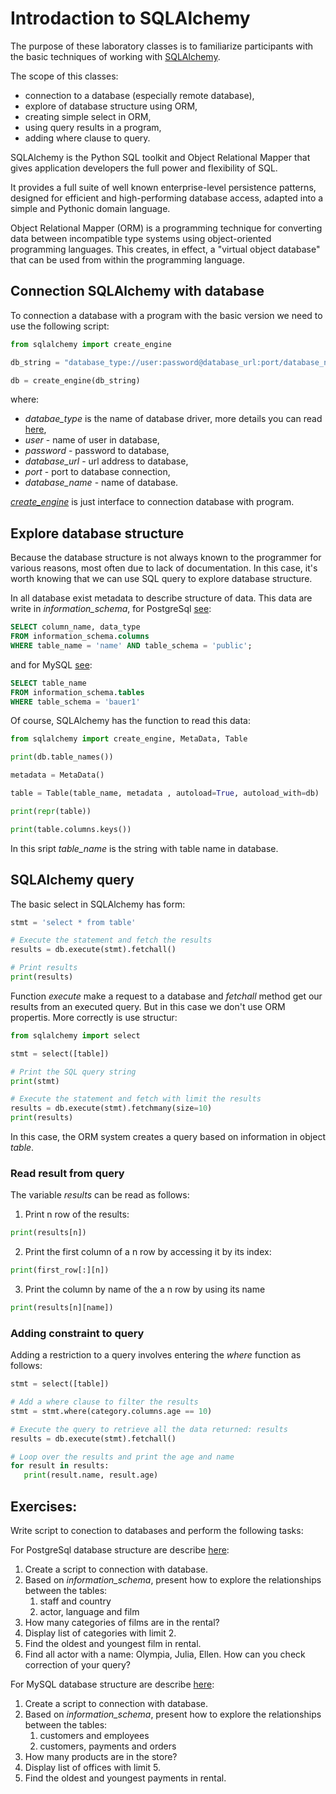 # Introdaction to SQLAlchemy

The purpose of these laboratory classes is to familiarize participants with the basic techniques of working with [SQLAlchemy](https://www.sqlalchemy.org/).

The scope of this classes:
- connection to a database (especially remote database),
- explore of database structure using ORM,
- creating simple select in ORM,
- using query results in a program,
- adding where clause to query.


SQLAlchemy is the Python SQL toolkit and Object Relational Mapper that gives application developers the full power and flexibility of SQL.

It provides a full suite of well known enterprise-level persistence patterns, designed for efficient and high-performing database access, adapted into a simple and Pythonic domain language.

Object Relational Mapper (ORM) is a programming technique for converting data between incompatible type systems using object-oriented programming languages. This creates, in effect, a "virtual object database" that can be used from within the programming language.


## Connection SQLAlchemy with database

To connection a database with a program with the basic version we need to use the following script:

```python
from sqlalchemy import create_engine

db_string = "database_type://user:password@database_url:port/database_name"

db = create_engine(db_string)
```
where:
- *databae_type* is the name of database driver, more details you can read [here](https://docs.sqlalchemy.org/en/13/core/engines.html#database-urls),
- *user* - name of user in database,
- *password* - password to database,
- *database_url* - url address to database,
- *port* - port to database connection,
- *database_name* - name of database.  

*[create_engine](https://docs.sqlalchemy.org/en/13/core/connections.html)* is just interface to connection database with program.


## Explore database structure
Because the database structure is not always known to the programmer for various reasons, most often due to lack of documentation. In this case, it's worth knowing that we can use SQL query to explore database structure.

In all database exist metadata to describe structure of data. This data are write in *information_schema*, for PostgreSql [see](https://www.postgresql.org/docs/12/information-schema.html):

```sql
SELECT column_name, data_type 
FROM information_schema.columns 
WHERE table_name = 'name' AND table_schema = 'public';
```

and for MySQL [see](https://dev.mysql.com/doc/refman/8.0/en/getting-information.html):

```sql
SELECT table_name 
FROM information_schema.tables 
WHERE table_schema = 'bauer1'
```

Of course, SQLAlchemy has the function to read this data:

```python
from sqlalchemy import create_engine, MetaData, Table

print(db.table_names())

metadata = MetaData()

table = Table(table_name, metadata , autoload=True, autoload_with=db)

print(repr(table))

print(table.columns.keys())
``` 
In this sript *table_name* is the string with table name in database.

## SQLAlchemy query

The basic select in SQLAlchemy has form:

```python
stmt = 'select * from table'

# Execute the statement and fetch the results
results = db.execute(stmt).fetchall()

# Print results
print(results)
```
Function *execute* make a request to a database and *fetchall* method get our results from an executed query. But in this case we don't use ORM propertis. More correctly is use structur:

```python
from sqlalchemy import select

stmt = select([table])

# Print the SQL query string
print(stmt)

# Execute the statement and fetch with limit the results 
results = db.execute(stmt).fetchmany(size=10)
print(results)
```
In this case, the ORM system creates a query based on information in object *table*.

### Read result from query
The variable *results* can be read as follows:

1. Print  n row of the results:

```python
print(results[n])
```
2. Print the first column of a n row by accessing it by its index:

```python
print(first_row[:][n])
```
3. Print the column by name of the a n row by using its name

```python
print(results[n][name])
```

### Adding constraint to query
 Adding a restriction to a query involves entering the *where* function as follows:
 ```python
stmt = select([table])

# Add a where clause to filter the results
stmt = stmt.where(category.columns.age == 10)

# Execute the query to retrieve all the data returned: results
results = db.execute(stmt).fetchall()

# Loop over the results and print the age and name
for result in results:
    print(result.name, result.age)
 ```
 
 
## Exercises:
Write script to conection to databases and perform the following tasks: 

For PostgreSql database structure are describe [here](https://www.postgresqltutorial.com/postgresql-sample-database/):
1. Create a script to connection with database.
1. Based on *information_schema*, present how to explore the relationships between the tables:
	1. staff and country
	2. actor, language and film
1. How many categories of films are in the rental?
1. Display list of categories with limit 2.
1. Find the oldest and youngest film in rental.
1. Find all actor with a name: Olympia, Julia, Ellen. How can you check correction of your query?

For MySQL database structure are describe [here](https://www.postgresqltutorial.com/postgresql-sample-database/):
1. Create a script to connection with database.
1. Based on *information_schema*, present how to explore the relationships between the tables:
	1. customers and employees
	2. customers, payments and orders
1. How many products are in the store?
1. Display list of offices with limit 5.
1. Find the oldest and youngest payments in rental.


 
 